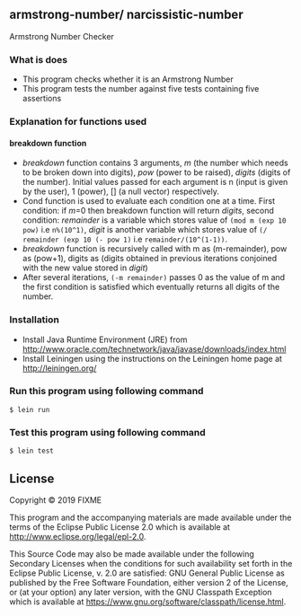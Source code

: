 ## armstrong-number/ narcissistic-number
Armstrong Number Checker

### What is does
* This program checks whether it is an Armstrong Number
* This program tests the number against five tests containing five assertions 
### Explanation for functions used
#### breakdown function
* *breakdown* function contains 3 arguments, *m* (the number which needs to be broken down into digits), *pow* (power to be raised), *digits* (digits of the number). Initial values passed for each argument is n (input is given by the user), 1 (power), [] (a null vector) respectively.
* Cond function is used to evaluate each condition one at a time. First condition: if *m*=0 then breakdown function will return *digits*, second condition: *remainder* is a variable which stores value of `(mod m (exp 10 pow)` i.e `n%(10^1)`, *digit* is another variable which stores value of `(/ remainder (exp 10 (- pow 1)` i.e `remainder/(10^(1-1))`.
* *breakdown* function is recursively called with m as (m-remainder), pow as (pow+1), digits as (digits obtained in previous iterations conjoined with the new value stored in *digit*)
* After several iterations, `(-m remainder)` passes 0 as the value of m and the first condition is satisfied which eventually returns all digits of the number.
### Installation
* Install Java Runtime Environment (JRE) from http://www.oracle.com/technetwork/java/javase/downloads/index.html
* Install Leiningen using the instructions on the Leiningen home page at http://leiningen.org/ 
   
### Run this program using following command 
    $ lein run
 
### Test this program using following command 
    $ lein test
    
## License

Copyright © 2019 FIXME

This program and the accompanying materials are made available under the
terms of the Eclipse Public License 2.0 which is available at
http://www.eclipse.org/legal/epl-2.0.

This Source Code may also be made available under the following Secondary
Licenses when the conditions for such availability set forth in the Eclipse
Public License, v. 2.0 are satisfied: GNU General Public License as published by
the Free Software Foundation, either version 2 of the License, or (at your
option) any later version, with the GNU Classpath Exception which is available
at https://www.gnu.org/software/classpath/license.html.
